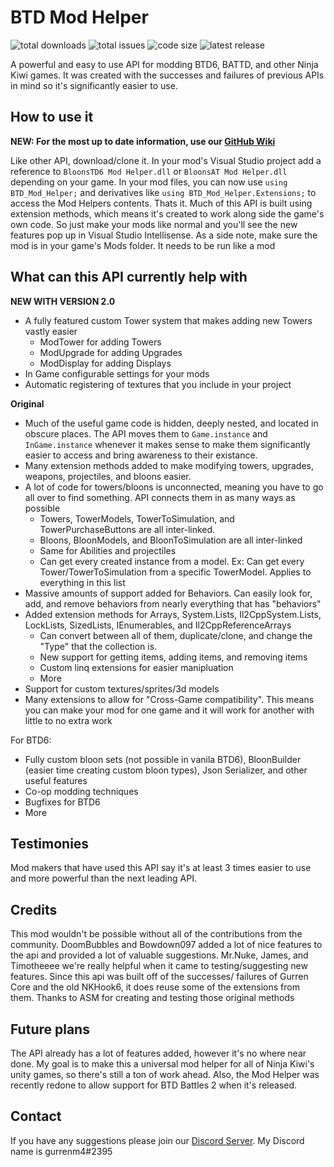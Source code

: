 # BTD Mod Helper
![total downloads](https://img.shields.io/github/downloads/gurrenm3/BTD-Mod-Helper/total "total downloads for API")
![total issues](https://img.shields.io/github/issues/gurrenm3/BTD-Mod-Helper "total issues for API")
![code size](https://img.shields.io/github/languages/code-size/gurrenm3/BTD-Mod-Helper "total code size for API")
![latest release](https://img.shields.io/github/v/tag/gurrenm3/BTD-Mod-Helper "latest release for API")


A powerful and easy to use API for modding BTD6, BATTD, and other Ninja Kiwi games. It was created with the successes and failures of previous APIs in mind so it's significantly easier to use.

## How to use it

**NEW: For the most up to date information, use our [GitHub Wiki](https://github.com/gurrenm3/BTD-Mod-Helper/wiki)**


Like other API, download/clone it. In your mod's Visual Studio project add a reference to `BloonsTD6 Mod Helper.dll` or `BloonsAT Mod Helper.dll` depending on your game. In your mod files, you can now use `using BTD_Mod_Helper;` and derivatives like `using BTD_Mod_Helper.Extensions;` to access the Mod Helpers contents. Thats it. Much of this API is built using extension methods, which means it's created to work along side the game's own code. So just make your mods like normal and you'll see the new features pop up in Visual Studio Intellisense. As a side note, make sure the mod is in your game's Mods folder. It needs to be run like a mod

## What can this API currently help with

**NEW WITH VERSION 2.0**
- A fully featured custom Tower system that makes adding new Towers vastly easier
  - ModTower for adding Towers
  - ModUpgrade for adding Upgrades
  - ModDisplay for adding Displays
- In Game configurable settings for your mods
- Automatic registering of textures that you include in your project

**Original**

- Much of the useful game code is hidden, deeply nested, and located in obscure places. The API moves them to `Game.instance` and `InGame.instance` whenever it makes sense to make them significantly easier to access and bring awareness to their existance.
- Many extension methods added to make modifying towers, upgrades, weapons, projectiles, and bloons easier.
- A lot of code for towers/bloons is unconnected, meaning you have to go all over to find something. API connects them in as many ways as possible
  - Towers, TowerModels, TowerToSimulation, and TowerPurchaseButtons are all inter-linked.
  - Bloons, BloonModels, and BloonToSimulation are all inter-linked
  - Same for Abilities and projectiles
  - Can get every created instance from a model. Ex: Can get every Tower/TowerToSimulation from a specific TowerModel. Applies to everything in this list
- Massive amounts of support added for Behaviors. Can easily look for, add, and remove behaviors from nearly everything that has "behaviors"
- Added extension methods for Arrays, System.Lists, Il2CppSystem.Lists, LockLists, SizedLists, IEnumerables, and Il2CppReferenceArrays
  - Can convert between all of them, duplicate/clone, and change the "Type" that the collection is.
  - New support for getting items, adding items, and removing items
  - Custom linq extensions for easier manipluation
  - More
- Support for custom textures/sprites/3d models
- Many extensions to allow for "Cross-Game compatibility". This means you can make your mod for one game and it will work for another with little to no extra work

For BTD6:
- Fully custom bloon sets (not possible in vanila BTD6), BloonBuilder (easier time creating custom bloon types), Json Serializer, and other useful features
- Co-op modding techniques
- Bugfixes for BTD6
- More

## Testimonies
Mod makers that have used this API say it's at least 3 times easier to use and more powerful than the next leading API. 

## Credits
This mod wouldn't be possible without all of the contributions from the community. DoomBubbles and Bowdown097 added a lot of nice features to the api and provided a lot of valuable suggestions. Mr.Nuke, James, and Timotheeee we're really helpful when it came to testing/suggesting new features. Since this api was built off of the successes/ failures of Gurren Core and the old NKHook6, it does reuse some of the extensions from them. Thanks to ASM for creating and testing those original methods

## Future plans
The API already has a lot of features added, however it's no where near done. My goal is to make this a universal mod helper for all of Ninja Kiwi's unity games, so there's still a ton of work ahead. Also, the Mod Helper was recently redone to allow support for BTD Battles 2 when it's released.

## Contact
If you have any suggestions please join our [Discord Server](https://discord.gg/NnD6nRH). My Discord name is gurrenm4#2395

